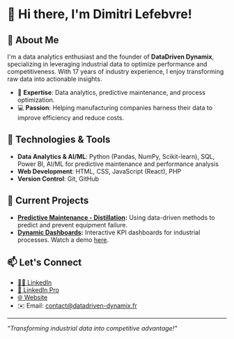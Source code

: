 
# 👋 Hi there, I'm Dimitri Lefebvre!

## 🚀 About Me
I'm a data analytics enthusiast and the founder of **DataDriven Dynamix**, specializing in leveraging industrial data to optimize performance and competitiveness. With 17 years of industry experience, I enjoy transforming raw data into actionable insights.

- 🌟 **Expertise**: Data analytics, predictive maintenance, and process optimization.
- 💻 **Passion**: Helping manufacturing companies harness their data to improve efficiency and reduce costs.

## 🔧 Technologies & Tools
- **Data Analytics & AI/ML**: Python (Pandas, NumPy, Scikit-learn), SQL, Power BI, AI/ML for predictive maintenance and performance analysis
- **Web Development**: HTML, CSS, JavaScript (React), PHP
- **Version Control**: Git, GitHub

## 📌 Current Projects
- **[Predictive Maintenance - Distillation](https://github.com/Dim2960/Predictive_Maintenance-Distilation):** Using data-driven methods to predict and prevent equipment failure.
- **[Dynamic Dashboards](https://datadriven-dynamix.fr/videos/Filling_Dashboard.mp4):** Interactive KPI dashboards for industrial processes. Watch a demo [here](https://datadriven-dynamix.fr/videos/Filling_Dashboard.mp4).

## 📫 Let's Connect
- [🧑‍💻 LinkedIn](https://www.linkedin.com/in/dim-lefebvre60)
- [💼 LinkedIn Pro](https://www.linkedin.com/company/datadriven-dynamix)
- [🌐 Website](https://datadriven-dynamix.fr)
- ✉️ Email: contact@datadriven-dynamix.fr

---

_"Transforming industrial data into competitive advantage!"_
